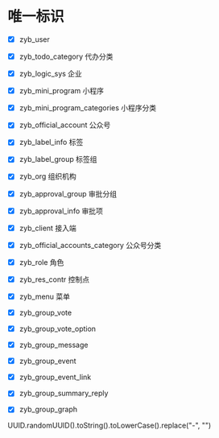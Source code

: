 # 唯一标识
- [x] zyb_user
- [x] zyb_todo_category 代办分类
- [x] zyb_logic_sys     企业
- [x] zyb_mini_program  小程序
- [x] zyb_mini_program_categories 小程序分类
- [x] zyb_official_account 公众号
- [x] zyb_label_info       标签
- [x] zyb_label_group      标签组
- [x] zyb_org              组织机构
- [x] zyb_approval_group   审批分组
- [x] zyb_approval_info    审批项
- [x] zyb_client           接入端
- [x] zyb_official_accounts_category 公众号分类
- [x] zyb_role            角色
- [x] zyb_res_contr       控制点
- [x] zyb_menu             菜单
- [x] zyb_group_vote
- [x] zyb_group_vote_option
- [x] zyb_group_message
- [x] zyb_group_event
- [x] zyb_group_event_link
- [x] zyb_group_summary_reply
- [x] zyb_group_graph 


UUID.randomUUID().toString().toLowerCase().replace("-", "")
